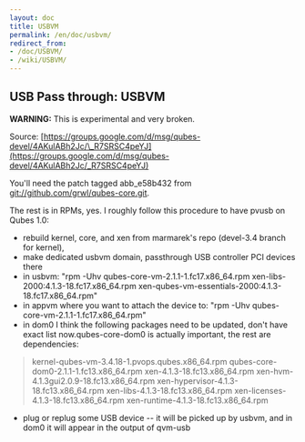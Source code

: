 ```yaml
---
layout: doc
title: USBVM
permalink: /en/doc/usbvm/
redirect_from:
- /doc/USBVM/
- /wiki/USBVM/
---
```


USB Pass through: USBVM
-----------------------

**WARNING:** This is experimental and very broken.

Source: [https://groups.google.com/d/msg/qubes-devel/4AKulABh2Jc/\_R7SRSC4peYJ](https://groups.google.com/d/msg/qubes-devel/4AKulABh2Jc/_R7SRSC4peYJ)

You'll need the patch tagged abb\_e58b432 from [git://github.com/grwl/qubes-core.git](git://github.com/grwl/qubes-core.git).

The rest is in RPMs, yes. I roughly follow this procedure to have pvusb on Qubes 1.0:

-   rebuild kernel, core, and xen from marmarek's repo (devel-3.4 branch for kernel),
-   make dedicated usbvm domain, passthrough USB controller PCI devices there
-   in usbvm: "rpm -Uhv qubes-core-vm-2.1.1-1.fc17.x86\_64.rpm xen-libs-2000:4.1.3-18.fc17.x86\_64.rpm xen-qubes-vm-essentials-2000:4.1.3-18.fc17.x86\_64.rpm"
-   in appvm where you want to attach the device to: "rpm -Uhv qubes-core-vm-2.1.1-1.fc17.x86\_64.rpm"
-   in dom0 I think the following packages need to be updated, don't have exact list now.qubes-core-dom0 is actually important, the rest are dependencies:

> kernel-qubes-vm-3.4.18-1.pvops.qubes.x86\_64.rpm
>  qubes-core-dom0-2.1.1-1.fc13.x86\_64.rpm
>  xen-4.1.3-18.fc13.x86\_64.rpm
>  xen-hvm-4.1.3gui2.0.9-18.fc13.x86\_64.rpm
>  xen-hypervisor-4.1.3-18.fc13.x86\_64.rpm
>  xen-libs-4.1.3-18.fc13.x86\_64.rpm
>  xen-licenses-4.1.3-18.fc13.x86\_64.rpm
>  xen-runtime-4.1.3-18.fc13.x86\_64.rpm

-   plug or replug some USB device -- it will be picked up by usbvm, and in dom0 it will appear in the output of qvm-usb

